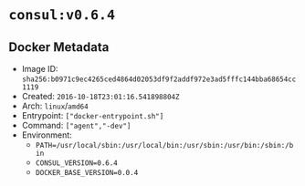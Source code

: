 # `consul:v0.6.4`

## Docker Metadata

- Image ID: `sha256:b0971c9ec4265ced4864d02053df9f2addf972e3ad5fffc144bba68654cc1119`
- Created: `2016-10-18T23:01:16.541898804Z`
- Arch: `linux`/`amd64`
- Entrypoint: `["docker-entrypoint.sh"]`
- Command: `["agent","-dev"]`
- Environment:
  - `PATH=/usr/local/sbin:/usr/local/bin:/usr/sbin:/usr/bin:/sbin:/bin`
  - `CONSUL_VERSION=0.6.4`
  - `DOCKER_BASE_VERSION=0.0.4`
